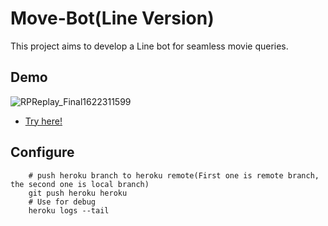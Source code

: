 # Move-Bot(Line Version)
This project aims to develop a Line bot for seamless movie queries. 

## Demo

![RPReplay_Final1622311599](https://user-images.githubusercontent.com/30124826/120080852-3c840800-c0ed-11eb-9b05-c160b0f7cc6f.gif)
- [Try here!](https://liff.line.me/1645278921-kWRPP32q?accountId=200ptmmu&openerPlatform=native&openerKey=talkroom%3Aheader#mst_challenge=H0bUPsmuhttMB5VnjvzCqvB3mPt2xhtFq6QFXFASLMU)

## Configure 
```bash=
    # push heroku branch to heroku remote(First one is remote branch, the second one is local branch)
    git push heroku heroku
    # Use for debug 
    heroku logs --tail
```
